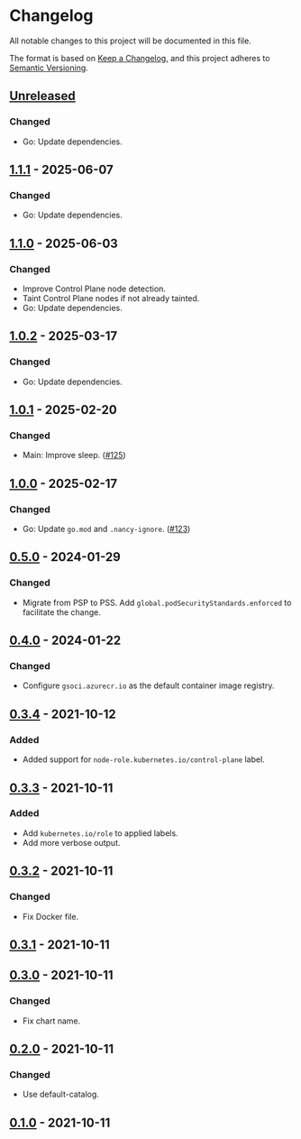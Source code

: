# Changelog

All notable changes to this project will be documented in this file.

The format is based on [Keep a Changelog](https://keepachangelog.com/en/1.0.0/),
and this project adheres to [Semantic Versioning](https://semver.org/spec/v2.0.0.html).

## [Unreleased]

### Changed

- Go: Update dependencies.

## [1.1.1] - 2025-06-07

### Changed

- Go: Update dependencies.

## [1.1.0] - 2025-06-03

### Changed

- Improve Control Plane node detection.
- Taint Control Plane nodes if not already tainted.
- Go: Update dependencies.

## [1.0.2] - 2025-03-17

### Changed

- Go: Update dependencies.

## [1.0.1] - 2025-02-20

### Changed

- Main: Improve sleep. ([#125](https://github.com/giantswarm/capi-node-labeler-app/pull/125))

## [1.0.0] - 2025-02-17

### Changed

- Go: Update `go.mod` and `.nancy-ignore`. ([#123](https://github.com/giantswarm/capi-node-labeler-app/pull/123))

## [0.5.0] - 2024-01-29

### Changed

- Migrate from PSP to PSS. Add `global.podSecurityStandards.enforced` to facilitate the change.

## [0.4.0] - 2024-01-22

### Changed

- Configure `gsoci.azurecr.io` as the default container image registry.

## [0.3.4] - 2021-10-12

### Added

- Added support for `node-role.kubernetes.io/control-plane` label.

## [0.3.3] - 2021-10-11

### Added

- Add `kubernetes.io/role` to applied labels.
- Add more verbose output.

## [0.3.2] - 2021-10-11

### Changed

- Fix Docker file.

## [0.3.1] - 2021-10-11

## [0.3.0] - 2021-10-11

### Changed

- Fix chart name.

## [0.2.0] - 2021-10-11

### Changed

- Use default-catalog.

## [0.1.0] - 2021-10-11

[Unreleased]: https://github.com/giantswarm/capi-node-labeler-app/compare/v1.1.1...HEAD
[1.1.1]: https://github.com/giantswarm/capi-node-labeler-app/compare/v1.1.0...v1.1.1
[1.1.0]: https://github.com/giantswarm/capi-node-labeler-app/compare/v1.0.2...v1.1.0
[1.0.2]: https://github.com/giantswarm/capi-node-labeler-app/compare/v1.0.1...v1.0.2
[1.0.1]: https://github.com/giantswarm/capi-node-labeler-app/compare/v1.0.0...v1.0.1
[1.0.0]: https://github.com/giantswarm/capi-node-labeler-app/compare/v0.5.0...v1.0.0
[0.5.0]: https://github.com/giantswarm/capi-node-labeler-app/compare/v0.4.0...v0.5.0
[0.4.0]: https://github.com/giantswarm/capi-node-labeler-app/compare/v0.3.4...v0.4.0
[0.3.4]: https://github.com/giantswarm/capi-node-labeler-app/compare/v0.3.3...v0.3.4
[0.3.3]: https://github.com/giantswarm/capi-node-labeler-app/compare/v0.3.2...v0.3.3
[0.3.2]: https://github.com/giantswarm/capi-node-labeler-app/compare/v0.3.1...v0.3.2
[0.3.1]: https://github.com/giantswarm/capi-node-labeler-app/compare/v0.3.0...v0.3.1
[0.3.0]: https://github.com/giantswarm/capi-node-labeler-app/compare/v0.2.0...v0.3.0
[0.2.0]: https://github.com/giantswarm/capi-node-labeler-app/compare/v0.1.0...v0.2.0
[0.1.0]: https://github.com/giantswarm/capi-node-labeler-app/releases/tag/v0.1.0
